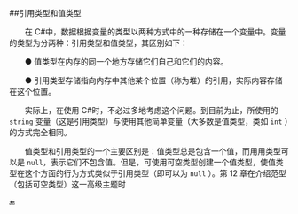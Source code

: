##引用类型和值类型

&emsp;&emsp;在 C#中，数据根据变量的类型以两种方式中的一种存储在一个变量中。变量的类型为分两种：引用类型和值类型，其区别如下：

&emsp;&emsp;● 值类型在内存的同一个地方存储它们自己和它们的内容。

&emsp;&emsp;● 引用类型存储指向内存中其他某个位置（称为堆）的引用，实际内容存储在这个位置。

&emsp;&emsp;实际上，在使用 C#时，不必过多地考虑这个问题。到目前为止，所使用的 `string` 变量（这是引用类型）与使用其他简单变量（大多数是值类型，类如 `int` ）的方式完全相同。

&emsp;&emsp;值类型和引用类型的一个主要区别是：值类型总是包含一个值，而用用类型可以是 `null`，表示它们不包含值。但是，可使用可空类型创建一个值类型，使值类型在这个方面的行为方式类似于引用类型（即可以为 `null` ）。第 12 章在介绍范型（包括可空类型）这一高级主题时





🔚
